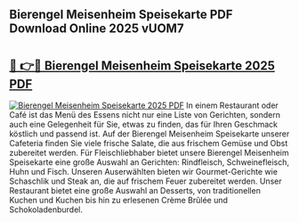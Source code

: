 ## Bierengel Meisenheim Speisekarte PDF Download Online 2025 vUOM7

# <h2><a href="http://gc7bln.nevu.top/?p=Bierengel+Meisenheim+Speisekarte">🔗 👉🔴 Bierengel Meisenheim Speisekarte 2025 PDF</a></h2>

[![Bierengel Meisenheim Speisekarte 2025 PDF](https://i.imgur.com/dBaPXMq.png)](http://gc7bln.nevu.top/?p=Bierengel+Meisenheim+Speisekarte)
In einem Restaurant oder Café ist das Menü des Essens nicht nur eine Liste von Gerichten, sondern auch eine Gelegenheit für Sie, etwas zu finden, das für Ihren Geschmack köstlich und passend ist. Auf der Bierengel Meisenheim Speisekarte unserer Cafeteria finden Sie viele frische Salate, die aus frischem Gemüse und Obst zubereitet werden. Für Fleischliebhaber bietet unsere Bierengel Meisenheim Speisekarte eine große Auswahl an Gerichten: Rindfleisch, Schweinefleisch, Huhn und Fisch. Unseren Auserwählten bieten wir Gourmet-Gerichte wie Schaschlik und Steak an, die auf frischem Feuer zubereitet werden. Unser Restaurant bietet eine große Auswahl an Desserts, von traditionellen Kuchen und Kuchen bis hin zu erlesenen Crème Brûlée und Schokoladenburdel.
